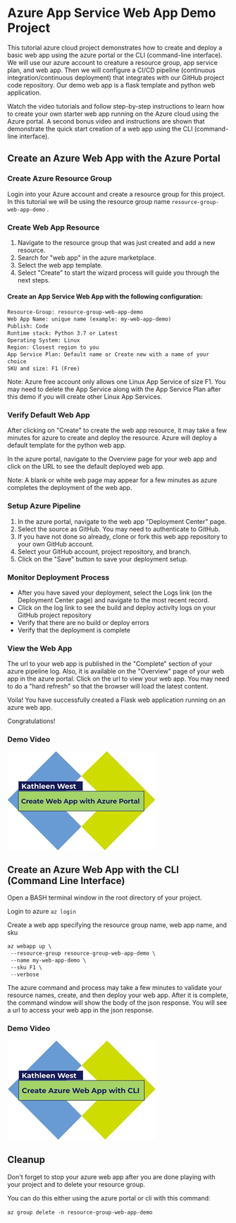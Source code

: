 # Azure App Service Web App Demo Project

This tutorial azure cloud project demonstrates how to create and deploy a basic web app using the azure portal or the CLI (command-line interface). We will use our azure account to creature a resource group, app service plan, and web app. Then we will configure a CI/CD pipeline (continuous integration/continuous deployment) that integrates with our GitHub project code repository. Our demo web app is a flask template and python web application.

Watch the video tutorials and follow step-by-step instructions to learn how to create your own starter web app running on the Azure cloud using the Azure portal. A second bonus video and instructions are shown that demonstrate the quick start creation of a web app using the CLI (command-line interface). 

## Create an Azure Web App with the Azure Portal

### Create Azure Resource Group

Login into your Azure account and create a resource group for this project. In this tutorial we will be using the resource group name `resource-group-web-app-demo` .

### Create Web App Resource

1. Navigate to the resource group that was just created and add a new resource.
2. Search for "web app" in the azure marketplace.
3. Select the web app template.
4. Select "Create" to start the wizard process will guide you through the next steps.

#### Create an App Service Web App with the following configuration:

```
Resource-Group: resource-group-web-app-demo
Web App Name: unique name (example: my-web-app-demo)
Publish: Code
Runtime stack: Python 3.7 or Latest
Operating System: Linux
Region: Closest region to you
App Service Plan: Default name or Create new with a name of your choice
SKU and size: F1 (Free)
```
Note: Azure free account only allows one Linux App Service of size F1. You may need to delete the App Service along with the App Service Plan after this demo if you will create other Linux App Services.

### Verify Default Web App

After clicking on "Create" to create the web app resource, it may take a few minutes for azure to create and deploy the resource. Azure will deploy a default template for the python web app. 

In the azure portal, navigate to the Overview page for your web app and click on the URL to see the default deployed web app. 

Note: A blank or white web page may appear for a few minutes as azure completes the deployment of the web app. 

### Setup Azure Pipeline

1. In the azure portal, navigate to the web app "Deployment Center" page. 
2. Select the source as GitHub. You may need to authenticate to GitHub.
3. If you have not done so already, clone or fork this web app repository to your own GitHub account.
4. Select your GitHub account, project repository, and branch. 
5. Click on the "Save" button to save your deployment setup.

### Monitor Deployment Process

- After you have saved your deployment, select the Logs link (on the Deployment Center page) and navigate to the most recent record.
- Click on the log link to see the build and deploy activity logs on your GitHub project repository
- Verify that there are no build or deploy errors
- Verify that the deployment is complete

### View the Web App

The url to your web app is published in the "Complete" section of your azure pipeline log. Also, it is available on the "Overview" page of your web app in the azure portal. Click on the url to view your web app. You may need to do a "hard refresh" so that the browser will load the latest content. 

Voila! You have successfully created a Flask web application running on an azure web app. 

Congratulations!

### Demo Video

[![Watch the tutorial video](/images/CreateAzureWebAppPortal_Title.jpg)](https://youtu.be/0C3rpWVaVWo "Video Tutorial - Create an Azure Web App with the Azure Portal")

## Create an Azure Web App with the CLI (Command Line Interface)

Open a BASH terminal window in the root directory of your project.

Login to azure `az login`

Create a web app specifying the resource group name, web app name, and sku

```
az webapp up \
 --resource-group resource-group-web-app-demo \
 --name my-web-app-demo \
 --sku F1 \
 --verbose
```
The azure command and process may take a few minutes to validate your resource names, create, and then deploy your web app. After it is complete, the command window will show the body of the json response. You will see a url to access your web app in the json response. 

### Demo Video

[![Watch the tutorial video](/images/CreateAzureWebAppCLI_Title.jpg)](https://youtu.be/qILUM6DyruM "Video Tutorial - Create an Azure Web App with the CLI (Command Line Interface)")

## Cleanup

Don't forget to stop your azure web app after you are done playing with your project and to delete your resource group. 

You can do this either using the azure portal or cli with this command:

`az group delete -n resource-group-web-app-demo`
